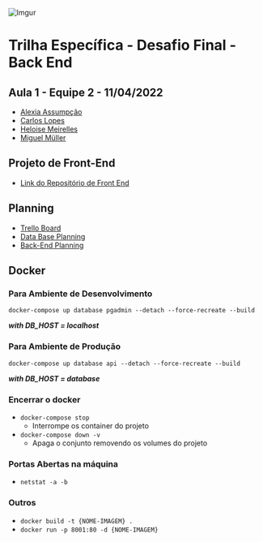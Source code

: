 ![Imgur](https://i.imgur.com/j9JmM4L.png)

# **Trilha Específica - Desafio Final - Back End**

## **Aula 1 - Equipe 2 - 11/04/2022**

- [Alexia Assumpção](https://github.com/alexiaassumpcao)
- [Carlos Lopes](https://github.com/devcarlosl)
- [Heloise Meirelles](https://github.com/Heloisemeirelles)
- [Miguel Müller](https://github.com/miguelsmuller)

## Projeto de Front-End

- [Link do Repositório de Front End](https://github.com/Heloisemeirelles/theJasonsProject)

## Planning

- [Trello Board](https://trello.com/b/KfE5ZTRF/the-jasons-projectd)
- [Data Base Planning](./docs/planing/PLANING_DB.md)
- [Back-End Planning](./docs/planing/PLANING_BACK.md)

## Docker

### Para Ambiente de Desenvolvimento

`docker-compose up database pgadmin --detach --force-recreate --build`

_**with DB_HOST = localhost**_

### Para Ambiente de Produção

`docker-compose up database api --detach --force-recreate --build`

_**with DB_HOST = database**_

### Encerrar o docker

- `docker-compose stop`
  - Interrompe os container do projeto
- `docker-compose down -v`
  - Apaga o conjunto removendo os volumes do projeto

### Portas Abertas na máquina

- `netstat -a -b`

### Outros

- `docker build -t {NOME-IMAGEM} .`
- `docker run -p 8001:80 -d {NOME-IMAGEM}`
